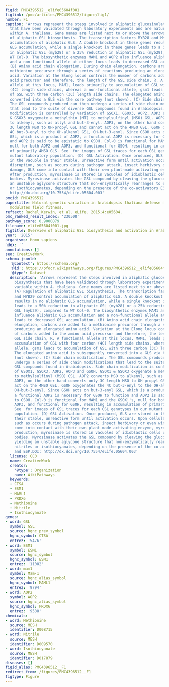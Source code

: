 ```yaml
---
figid: PMC4396512__elife05604f001
figlink: /pmc/articles/PMC4396512/figure/fig1/
number: F1
caption: 'Arrows represent the steps involved in aliphatic glucosinolate (GSL) biosynthesis
  that have been validated through laboratory experiments and are naturally variable
  within A. thaliana. Gene names are listed next to or above the arrows. (A) Regulation
  of aliphatic GSL biosynthesis. The transcription factors MYB28 and MYB29 control
  accumulation of aliphatic GLS. A double knockout in these genes results in no aliphatic
  GLS accumulation, while a single knockout in these genes leads to a 50% reduction
  in aliphatic GSL (myb28) or a 25% reduction in aliphatic GSL (myb29), compared to
  WT Col-0. The biosynthetic enzymes MAM1 and AOP2 also influence aliphatic GLS accumulation
  and a non-functional allele at either locus leads to decreased GSL accumulation.
  (B) Amino acid chain elongation. During chain elongation, carbons are added to a
  methionine precursor through a series of reactions producing an elongated amino
  acid. Variation at the Elong locus controls the number of carbons added to the amino
  acid precursor and therefore, the length of the GSL side chain, R. A functional
  allele at this locus, MAM1, leads primarily to accumulation of GSL with four carbon
  (4C) length side chains, whereas a non-functional allele, gsm1 leads to accumulation
  of GSL with three carbon (3C) length side chains. The elongated amino acid is subsequently
  converted into a GLS via the core pathway (not shown). (C) Side chain modification.
  The GSL compounds produced can then undergo a series of side chain modifications
  that lead to the suite of diverse GSL compounds found in Arabidopsis. Side chain
  modification is controlled by variation of GSOX1, GSOX3, AOP2, AOP3 and GSOH. GSOX1
  & GSOX3 oxygenate a methylthio (MT) to methylsulfinyl (MSO) GSL. AOP2 converts MSO
  to alkenyl, such as allyl and but-3-enyl. AOP3, on the other hand converts only
  3C length MSO to OH-propyl GSL and cannot act on the 4MSO GSL. GSOH oxygenates the
  4C but-3-enyl to the OH-alkenyl GSL, OH-but-3-enyl. Since GSOH acts on but-3-enyl
  GSL, which is a product of AOP2, a functional AOP2 is necessary for GSOH to function
  and AOP2 is said to be epistatic to GSOH. Col-0 is functional for MAM1 and the GSOX''s,
  null for both AOP2 and AOP3, and functional for GSOH, resulting in accumulation
  of primarily 4MSO GLS. See  for images of GSL traces for each GSL genotypes in our
  mutant laboratory population. (D) GSL Activation. Once produced, GLS are stored
  in the vacuole in their stable, unreactive form until activation occurs. Upon cellular
  disruption, such as occurs during pathogen attack, insect herbivory or even wind
  damage, GLS come into contact with their own plant-made activating enzyme, myrosinase.
  After production, myrosinase is stored in vacuoles of idioblastic cells called myrosin
  bodies. Myrosinase activates the GSL compound by cleaving the glucose moiety, yielding
  an unstable aglycone structure that non-enzymatically rearranges to either nitriles
  or isothiocyanates, depending on the presence of the co-activators ESM1 and ESP.DOI:
  http://dx.doi.org/10.7554/eLife.05604.003'
pmcid: PMC4396512
papertitle: Natural genetic variation in Arabidopsis thaliana defense metabolism genes
  modulates field fitness.
reftext: Rachel Kerwin, et al. eLife. 2015;4:e05604.
pmc_ranked_result_index: '230508'
pathway_score: 0.9000879
filename: elife05604f001.jpg
figtitle: Overview of aliphatic GSL biosynthesis and activation in Arabidopsis thaliana
year: '2015'
organisms: Homo sapiens
ndex: ''
annotations: []
seo: CreativeWork
schema-jsonld:
  '@context': https://schema.org/
  '@id': https://pfocr.wikipathways.org/figures/PMC4396512__elife05604f001.html
  '@type': Dataset
  description: 'Arrows represent the steps involved in aliphatic glucosinolate (GSL)
    biosynthesis that have been validated through laboratory experiments and are naturally
    variable within A. thaliana. Gene names are listed next to or above the arrows.
    (A) Regulation of aliphatic GSL biosynthesis. The transcription factors MYB28
    and MYB29 control accumulation of aliphatic GLS. A double knockout in these genes
    results in no aliphatic GLS accumulation, while a single knockout in these genes
    leads to a 50% reduction in aliphatic GSL (myb28) or a 25% reduction in aliphatic
    GSL (myb29), compared to WT Col-0. The biosynthetic enzymes MAM1 and AOP2 also
    influence aliphatic GLS accumulation and a non-functional allele at either locus
    leads to decreased GSL accumulation. (B) Amino acid chain elongation. During chain
    elongation, carbons are added to a methionine precursor through a series of reactions
    producing an elongated amino acid. Variation at the Elong locus controls the number
    of carbons added to the amino acid precursor and therefore, the length of the
    GSL side chain, R. A functional allele at this locus, MAM1, leads primarily to
    accumulation of GSL with four carbon (4C) length side chains, whereas a non-functional
    allele, gsm1 leads to accumulation of GSL with three carbon (3C) length side chains.
    The elongated amino acid is subsequently converted into a GLS via the core pathway
    (not shown). (C) Side chain modification. The GSL compounds produced can then
    undergo a series of side chain modifications that lead to the suite of diverse
    GSL compounds found in Arabidopsis. Side chain modification is controlled by variation
    of GSOX1, GSOX3, AOP2, AOP3 and GSOH. GSOX1 & GSOX3 oxygenate a methylthio (MT)
    to methylsulfinyl (MSO) GSL. AOP2 converts MSO to alkenyl, such as allyl and but-3-enyl.
    AOP3, on the other hand converts only 3C length MSO to OH-propyl GSL and cannot
    act on the 4MSO GSL. GSOH oxygenates the 4C but-3-enyl to the OH-alkenyl GSL,
    OH-but-3-enyl. Since GSOH acts on but-3-enyl GSL, which is a product of AOP2,
    a functional AOP2 is necessary for GSOH to function and AOP2 is said to be epistatic
    to GSOH. Col-0 is functional for MAM1 and the GSOX''s, null for both AOP2 and
    AOP3, and functional for GSOH, resulting in accumulation of primarily 4MSO GLS.
    See  for images of GSL traces for each GSL genotypes in our mutant laboratory
    population. (D) GSL Activation. Once produced, GLS are stored in the vacuole in
    their stable, unreactive form until activation occurs. Upon cellular disruption,
    such as occurs during pathogen attack, insect herbivory or even wind damage, GLS
    come into contact with their own plant-made activating enzyme, myrosinase. After
    production, myrosinase is stored in vacuoles of idioblastic cells called myrosin
    bodies. Myrosinase activates the GSL compound by cleaving the glucose moiety,
    yielding an unstable aglycone structure that non-enzymatically rearranges to either
    nitriles or isothiocyanates, depending on the presence of the co-activators ESM1
    and ESP.DOI: http://dx.doi.org/10.7554/eLife.05604.003'
  license: CC0
  name: CreativeWork
  creator:
    '@type': Organization
    name: WikiPathways
  keywords:
  - CTSA
  - ESM1
  - MAML1
  - PRDX6
  - Methionine
  - Nitrile
  - Isothiocyanate
genes:
- word: GSL
  symbol: GSL
  source: hgnc_prev_symbol
  hgnc_symbol: CTSA
  entrez: '5476'
- word: ESM1
  symbol: ESM1
  source: hgnc_symbol
  hgnc_symbol: ESM1
  entrez: '11082'
- word: mam1
  symbol: Mam-1
  source: hgnc_alias_symbol
  hgnc_symbol: MAML1
  entrez: '9794'
- word: AOP2
  symbol: AOP2
  source: hgnc_alias_symbol
  hgnc_symbol: PRDX6
  entrez: '9588'
chemicals:
- word: Methionine
  source: MESH
  identifier: D008715
- word: Nitrile
  source: MESH
  identifier: D009570
- word: Isothiocyanate
  source: MESH
  identifier: D017879
diseases: []
figid_alias: PMC4396512__F1
redirect_from: /figures/PMC4396512__F1
figtype: Figure
---
```


